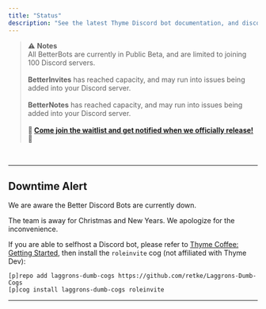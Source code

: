 ```yaml
---
title: "Status"
description: "See the latest Thyme Discord bot documentation, and discover/add new Thyme bots and services. Check Thyme bot status, uptime, and downtime notifications."
---
```


> ⚠ **Notes**
> <br>
> All BetterBots are currently in Public Beta, and are limited to joining 100 Discord servers.
> <br><br>
> **BetterInvites** has reached capacity, and may run into issues being added into your Discord server.
> <br><br>
> **BetterNotes** has reached capacity, and may run into issues being added into your Discord server.
> <br><br>
> **🌿 [Come join the waitlist and get notified when we officially release!](/discord) 🌿**

<br />

<hr />

## Downtime Alert

We are aware the Better Discord Bots are currently down.

The team is away for Christmas and New Years. We apologize for the inconvenience.

If you are able to selfhost a Discord bot, please refer to [Thyme Coffee: Getting Started](https://thymedev.github.io/coffee/start/), then install the `roleinvite` cog (not affiliated with Thyme Dev):

```
[p]repo add laggrons-dumb-cogs https://github.com/retke/Laggrons-Dumb-Cogs
[p]cog install laggrons-dumb-cogs roleinvite
```

<hr />

<br />

<Status-BotCount />
